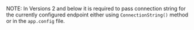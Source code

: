 NOTE: In Versions 2 and below it is required to pass connection string for the currently configured endpoint either using `ConnectionString()` method or in the `app.config` file.
